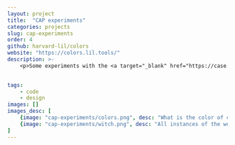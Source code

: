 ```yaml
---
layout: project
title:  "CAP experiments"
categories: projects
slug: cap-experiments
order: 4
github: harvard-lil/colors
website: "https://colors.lil.tools/"
description: >-
    <p>Some experiments with the <a target="_blank" href="https://case.law">Caselaw Access Project</a> data</p>
   

tags: 
    - code
    - design
images: []
images_desc: [
    {image: "cap-experiments/colors.png", desc: "What is the color of case law?"},
    {image: "cap-experiments/witch.png", desc: "All instances of the word 'witch'"},
]
---
```



